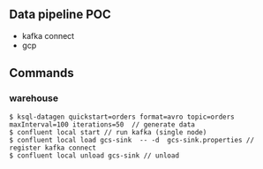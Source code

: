## Data pipeline POC
* kafka connect
* gcp



## Commands
### warehouse
```
$ ksql-datagen quickstart=orders format=avro topic=orders maxInterval=100 iterations=50  // generate data
$ confluent local start // run kafka (single node)
$ confluent local load gcs-sink  -- -d  gcs-sink.properties // register kafka connect
$ confluent local unload gcs-sink // unload
```